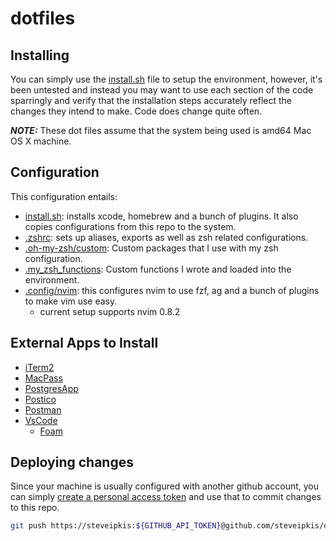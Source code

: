 # dotfiles

## Installing

You can simply use the [install.sh](install.sh) file to setup the environment, however, it's been untested and instead you may want to use each section of the code sparringly and verify that the installation steps accurately reflect the changes they intend to make. Code does change quite often.

***NOTE:*** These dot files assume that the system being used is amd64 Mac OS X machine.

## Configuration

This configuration entails:

* [install.sh](install.sh): installs xcode, homebrew and a bunch of plugins. It also copies configurations from this repo to the system.
* [.zshrc](.zshrc): sets up aliases, exports as well as zsh related configurations.
* [.oh-my-zsh/custom](.oh-my-zsh/custom): Custom packages that I use with my zsh configuration.
* [.my_zsh_functions](.my_zsh_functions): Custom functions I wrote and loaded into the environment.
* [.config/nvim](.config/nvim): this configures nvim to use fzf, ag and a bunch of plugins to make vim use easy.
  * current setup supports nvim 0.8.2

## External Apps to Install

* [iTerm2](https://iterm2.com/downloads.html)
* [MacPass](https://github.com/MacPass/MacPass)
* [PostgresApp](https://postgresapp.com/downloads.html)
* [Postico](https://eggerapps.at/postico/)
* [Postman](https://www.postman.com/downloads/)
* [VsCode](https://code.visualstudio.com/download)
  * [Foam](https://github.com/foambubble/foam)

## Deploying changes

Since your machine is usually configured with another github account, you can simply [create a personal access token](https://docs.github.com/en/authentication/keeping-your-account-and-data-secure/creating-a-personal-access-token) and use that to commit changes to this repo.

```bash
git push https://steveipkis:${GITHUB_API_TOKEN}@github.com/steveipkis/dotfiles.git
```
